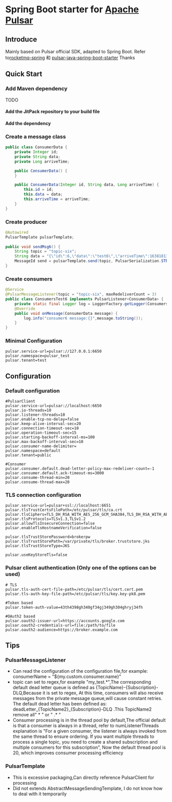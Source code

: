 # Spring Boot starter for [Apache Pulsar](https://pulsar.apache.org/)

## Introduce
Mainly based on Pulsar official SDK, adapted to Spring Boot. Refer to[rocketmq-spring](https://github.com/apache/rocketmq-spring) 和 [pulsar-java-spring-boot-starter](https://github.com/majusko/pulsar-java-spring-boot-starter) Thanks

## Quick Start
### Add Maven dependency
TODO
#### Add the JitPack repository to your build file

#### Add the dependency

### Create a message class
```java
public class ConsumerData {
    private Integer id;
    private String data;
    private Long arriveTime;

    public ConsumerData() {
    }

    public ConsumerData(Integer id, String data, Long arriveTime) {
        this.id = id;
        this.data = data;
        this.arriveTime = arriveTime;
    }
}
```
### Create producer
``` java
@Autowired
PulsarTemplate pulsarTemplate;
    
public void sendMsg6() {
    String topic = "topic-six";
    String data = "{\"id\":6,\"data\":\"test6\",\"arriveTime\":1638181398}";
    MessageId send = pulsarTemplate.send(topic, PulsarSerialization.STRING, data);
}
```
### Create consumers
```java
@Service
@PulsarMessageListener(topic = "topic-six", maxRedeliverCount = 3)
public class ConsumersTest6 implements PulsarListener<ConsumerData> {
    private static final Logger log = LoggerFactory.getLogger(ConsumersTest6.class);
    @Override
    public void onMessage(ConsumerData message) {
        log.info("consumer6 message:{}",message.toString());
    }
}
```
### Minimal Configuration
```properties
pulsar.service-url=pulsar://127.0.0.1:6650
pulsar.namespace=pulsar_test
pulsar.tenant=test
```
## Configuration
### Default configuration
```properties
#PulsarClient
pulsar.service-url=pulsar://localhost:6650
pulsar.io-threads=10
pulsar.listener-threads=10
pulsar.enable-tcp-no-delay=false
pulsar.keep-alive-interval-sec=20
pulsar.connection-timeout-sec=10
pulsar.operation-timeout-sec=15
pulsar.starting-backoff-interval-ms=100
pulsar.max-backoff-interval-sec=10
pulsar.consumer-name-delimiter=
pulsar.namespace=default
pulsar.tenant=public

#Consumer
pulsar.consumer.default.dead-letter-policy-max-redeliver-count=-1
pulsar.consumer.default.ack-timeout-ms=3000
pulsar.consume-thread-min=20
pulsar.consume-thread-max=20
```
### TLS connection configuration
```properties
pulsar.service-url=pulsar+ssl://localhost:6651
pulsar.tlsTrustCertsFilePath=/etc/pulsar/tls/ca.crt
pulsar.tlsCiphers=TLS_DH_RSA_WITH_AES_256_GCM_SHA384,TLS_DH_RSA_WITH_AES_256_CBC_SHA
pulsar.tlsProtocols=TLSv1.3,TLSv1.2
pulsar.allowTlsInsecureConnection=false
pulsar.enableTlsHostnameVerification=false

pulsar.tlsTrustStorePassword=brokerpw
pulsar.tlsTrustStorePath=/var/private/tls/broker.truststore.jks
pulsar.tlsTrustStoreType=JKS

pulsar.useKeyStoreTls=false
```

### Pulsar client authentication (Only one of the options can be used)
```properties
# TLS
pulsar.tls-auth-cert-file-path=/etc/pulsar/tls/cert.cert.pem
pulsar.tls-auth-key-file-path=/etc/pulsar/tls/key.key-pk8.pem

#Token based
pulsar.token-auth-value=43th4398gh340gf34gj349gh304ghryj34fh

#OAuth2 based
pulsar.oauth2-issuer-url=https://accounts.google.com
pulsar.oauth2-credentials-url=file:/path/to/file
pulsar.oauth2-audience=https://broker.example.com
```

## Tips
### PulsarMessageListener
- Can read the configuration of the configuration file,for example: consumerName = "${my.custom.consumer.name}"
- topic can set to regex,for example "my_test.*",The corresponding default dead letter queue is defined as {TopicName}-{Subscription}-DLQ,Because it is set to regex, At this time, consumers will also receive messages from the private message queue,will cause constant retries. The default dead letter has been defined as: deadLetter_{TopicName2}_{Subscription}-DLQ .This TopicName2 remove all" \* " or " .\* "
- Consumer processing is in the thread pool by default,The official default is that a consumer is always in a thread, refer to numListenerThreads explanation is  "For a given consumer, the listener is always invoked from the same thread to ensure ordering. If you want multiple threads to process a single topic, you need to create a shared subscription and multiple consumers for this subscription", Now the default thread pool is 20, which improves consumer processing efficiency
### PulsarTemplate
- This is excessive packaging,Can directly reference PulsarClient for processing
- Did not extends AbstractMessageSendingTemplate, I do not know how to deal with it temporarily

